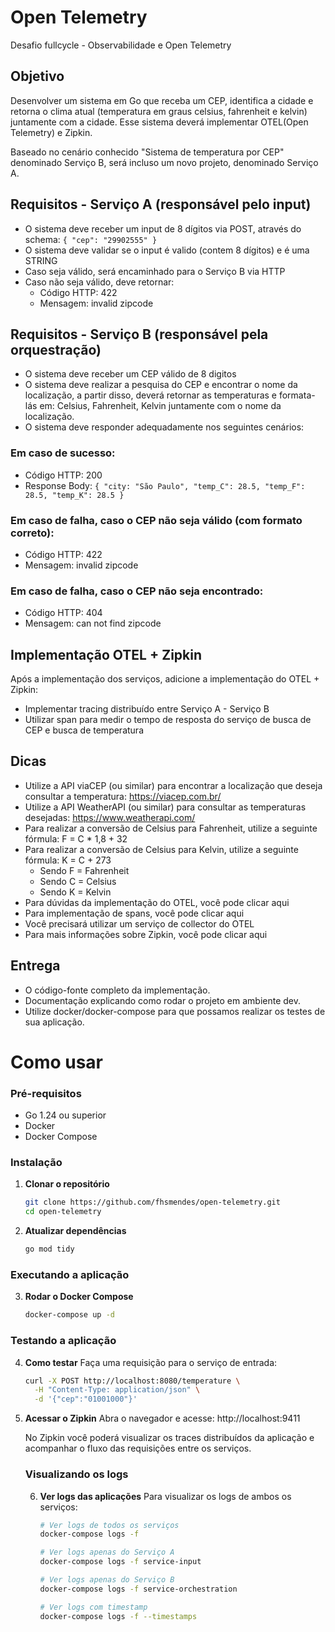 # Open Telemetry

Desafio fullcycle - Observabilidade e Open Telemetry

## Objetivo

Desenvolver um sistema em Go que receba um CEP, identifica a cidade e retorna o clima atual (temperatura em graus celsius, fahrenheit e kelvin) juntamente com a cidade. Esse sistema deverá implementar OTEL(Open Telemetry) e Zipkin.

Baseado no cenário conhecido "Sistema de temperatura por CEP" denominado Serviço B, será incluso um novo projeto, denominado Serviço A.

## Requisitos - Serviço A (responsável pelo input)

- O sistema deve receber um input de 8 dígitos via POST, através do schema: `{ "cep": "29902555" }`
- O sistema deve validar se o input é valido (contem 8 dígitos) e é uma STRING
- Caso seja válido, será encaminhado para o Serviço B via HTTP
- Caso não seja válido, deve retornar:
    - Código HTTP: 422
    - Mensagem: invalid zipcode

## Requisitos - Serviço B (responsável pela orquestração)

- O sistema deve receber um CEP válido de 8 digitos
- O sistema deve realizar a pesquisa do CEP e encontrar o nome da localização, a partir disso, deverá retornar as temperaturas e formata-lás em: Celsius, Fahrenheit, Kelvin juntamente com o nome da localização.
- O sistema deve responder adequadamente nos seguintes cenários:

### Em caso de sucesso:
- Código HTTP: 200
- Response Body: `{ "city: "São Paulo", "temp_C": 28.5, "temp_F": 28.5, "temp_K": 28.5 }`

### Em caso de falha, caso o CEP não seja válido (com formato correto):
- Código HTTP: 422
- Mensagem: invalid zipcode

### Em caso de falha, caso o CEP não seja encontrado:
- Código HTTP: 404
- Mensagem: can not find zipcode

## Implementação OTEL + Zipkin

Após a implementação dos serviços, adicione a implementação do OTEL + Zipkin:

- Implementar tracing distribuído entre Serviço A - Serviço B
- Utilizar span para medir o tempo de resposta do serviço de busca de CEP e busca de temperatura

## Dicas

- Utilize a API viaCEP (ou similar) para encontrar a localização que deseja consultar a temperatura: https://viacep.com.br/
- Utilize a API WeatherAPI (ou similar) para consultar as temperaturas desejadas: https://www.weatherapi.com/
- Para realizar a conversão de Celsius para Fahrenheit, utilize a seguinte fórmula: F = C * 1,8 + 32
- Para realizar a conversão de Celsius para Kelvin, utilize a seguinte fórmula: K = C + 273
    - Sendo F = Fahrenheit
    - Sendo C = Celsius
    - Sendo K = Kelvin
- Para dúvidas da implementação do OTEL, você pode clicar aqui
- Para implementação de spans, você pode clicar aqui
- Você precisará utilizar um serviço de collector do OTEL
- Para mais informações sobre Zipkin, você pode clicar aqui

## Entrega

- O código-fonte completo da implementação.
- Documentação explicando como rodar o projeto em ambiente dev.
- Utilize docker/docker-compose para que possamos realizar os testes de sua aplicação.

# Como usar

### Pré-requisitos
- Go 1.24 ou superior
- Docker
- Docker Compose

### Instalação

1. **Clonar o repositório**
    ```bash
    git clone https://github.com/fhsmendes/open-telemetry.git
    cd open-telemetry
    ```

2. **Atualizar dependências**
    ```bash
    go mod tidy
    ```

### Executando a aplicação

3. **Rodar o Docker Compose**
    ```bash
    docker-compose up -d
    ```

### Testando a aplicação

4. **Como testar**
    Faça uma requisição para o serviço de entrada:
    ```bash
    curl -X POST http://localhost:8080/temperature \
      -H "Content-Type: application/json" \
      -d '{"cep":"01001000"}'
    ```

5. **Acessar o Zipkin**
    Abra o navegador e acesse: http://localhost:9411
    
    No Zipkin você poderá visualizar os traces distribuídos da aplicação e acompanhar o fluxo das requisições entre os serviços.

    ### Visualizando os logs

    6. **Ver logs das aplicações**
        Para visualizar os logs de ambos os serviços:
        
        ```bash
        # Ver logs de todos os serviços
        docker-compose logs -f
        
        # Ver logs apenas do Serviço A
        docker-compose logs -f service-input
        
        # Ver logs apenas do Serviço B
        docker-compose logs -f service-orchestration

        # Ver logs com timestamp
        docker-compose logs -f --timestamps
        ```